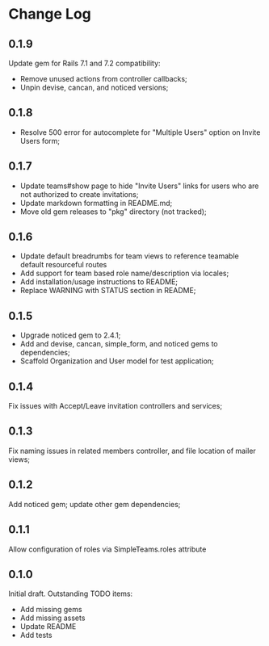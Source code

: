 # Change Log

## 0.1.9
Update gem for Rails 7.1 and 7.2 compatibility:
- Remove unused actions from controller callbacks;
- Unpin devise, cancan, and noticed versions;

## 0.1.8
- Resolve 500 error for autocomplete for "Multiple Users" option on Invite Users form;

## 0.1.7
- Update teams#show page to hide "Invite Users" links for users who are not authorized to create invitations;
- Update markdown formatting in README.md;
- Move old gem releases to "pkg" directory (not tracked);

## 0.1.6
- Update default breadrumbs for team views to reference teamable default resourceful routes
- Add support for team based role name/description via locales;
- Add installation/usage instructions to README;
- Replace WARNING with STATUS section in README;

## 0.1.5
- Upgrade noticed gem to 2.4.1;
- Add and devise, cancan, simple\_form, and noticed gems to dependencies;
- Scaffold Organization and User model for test application;

## 0.1.4
Fix issues with Accept/Leave invitation controllers and services;

## 0.1.3
Fix naming issues in related members controller, and file location of mailer views;

## 0.1.2
Add noticed gem; update other gem dependencies;

## 0.1.1
Allow configuration of roles via SimpleTeams.roles attribute

## 0.1.0
Initial draft. Outstanding TODO items:
- Add missing gems
- Add missing assets
- Update README
- Add tests
